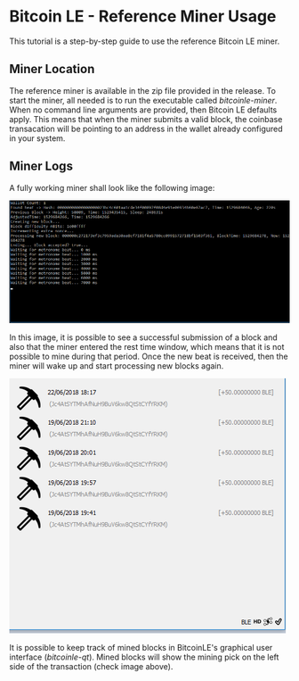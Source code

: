 # Bitcoin LE - Reference Miner Usage

This tutorial is a step-by-step guide to use the reference Bitcoin LE miner.

## Miner Location

The reference miner is available in the zip file provided in the release. To start the miner, all needed is to run the executable called *bitcoinle-miner*. When no command line arguments are provided, then Bitcoin LE defaults apply. This means that when the miner submits a valid block, the coinbase transacation will be pointing to an address in the wallet already configured in your system.

## Miner Logs

A fully working miner shall look like the following image:

<img src="miner-cmd-example.png" />

In this image, it is possible to see a successful submission of a block and also that the miner entered the rest time window, which means that it is not possible to mine during that period. Once the new beat is received, then the miner will wake up and start processing new blocks again.

<img src="miner-wallet-example.png" />

It is possible to keep track of mined blocks in BitcoinLE's graphical user interface (*bitcoinle-qt*). Mined blocks will show the mining pick on the left side of the transaction (check image above).
